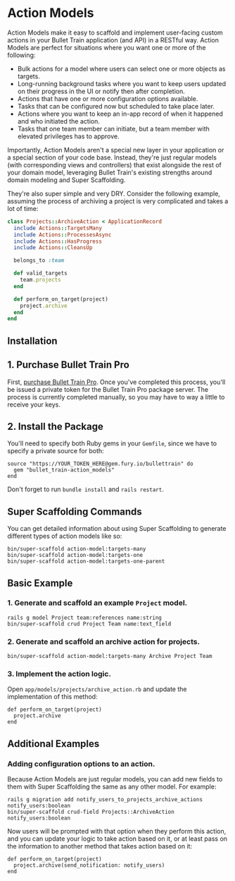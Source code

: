 # Action Models

Action Models make it easy to scaffold and implement user-facing custom actions in your Bullet Train application (and API) in a RESTful way. Action Models are perfect for situations where you want one or more of the following:

 - Bulk actions for a model where users can select one or more objects as targets.
 - Long-running background tasks where you want to keep users updated on their progress in the UI or notify then after completion.
 - Actions that have one or more configuration options available.
 - Tasks that can be configured now but scheduled to take place later.
 - Actions where you want to keep an in-app record of when it happened and who initiated the action.
 - Tasks that one team member can initiate, but a team member with elevated privileges has to approve.

Importantly, Action Models aren't a special new layer in your application or a special section of your code base. Instead, they're just regular models (with corresponding views and controllers) that exist alongside the rest of your domain model, leveraging Bullet Train's existing strengths around domain modeling and Super Scaffolding.

They're also super simple and very DRY. Consider the following example, assuming the process of archiving a project is very complicated and takes a lot of time:

```ruby
class Projects::ArchiveAction < ApplicationRecord
  include Actions::TargetsMany
  include Actions::ProcessesAsync
  include Actions::HasProgress
  include Actions::CleansUp

  belongs_to :team

  def valid_targets
    team.projects
  end

  def perform_on_target(project)
    project.archive
  end
end
```

## Installation

## 1. Purchase Bullet Train Pro

First, [purchase Bullet Train Pro](#). Once you've completed this process, you'll be issued a private token for the Bullet Train Pro package server. The process is currently completed manually, so you may have to way a little to receive your keys.

## 2. Install the Package

You'll need to specify both Ruby gems in your `Gemfile`, since we have to specify a private source for both:

```
source "https://YOUR_TOKEN_HERE@gem.fury.io/bullettrain" do
  gem "bullet_train-action_models"
end
```

Don't forget to run `bundle install` and `rails restart`. 

## Super Scaffolding Commands

You can get detailed information about using Super Scaffolding to generate different types of action models like so:

```
bin/super-scaffold action-model:targets-many
bin/super-scaffold action-model:targets-one
bin/super-scaffold action-model:targets-one-parent
```

## Basic Example

### 1. Generate and scaffold an example `Project` model.

```
rails g model Project team:references name:string
bin/super-scaffold crud Project Team name:text_field
```

### 2. Generate and scaffold an archive action for projects.

```
bin/super-scaffold action-model:targets-many Archive Project Team
```

### 3. Implement the action logic.

Open `app/models/projects/archive_action.rb` and update the implementation of this method:

```
def perform_on_target(project)
  project.archive
end
```

## Additional Examples

### Adding configuration options to an action.

Because Action Models are just regular models, you can add new fields to them with Super Scaffolding the same as any other model. For example:

```
rails g migration add notify_users_to_projects_archive_actions notify_users:boolean
bin/super-scaffold crud-field Projects::ArchiveAction notify_users:boolean
```

Now users will be prompted with that option when they perform this action, and you can update your logic to take action based on it, or at least pass on the information to another method that takes action based on it:

```
def perform_on_target(project)
  project.archive(send_notification: notify_users)
end
```
